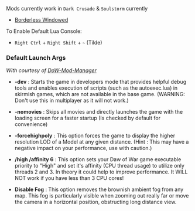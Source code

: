 Mods currently work in `Dark Crusade` & `Soulstorm` currently
- [Borderless Windowed](../src/Mods/BorderlessWindowed/)

To Enable Default Lua Console:
- `Right Ctrl` + `Right Shift` + `~` (Tilde)

### Default Launch Args
*With courtesy of [DoW-Mod-Manager](https://github.com/Fragjacker/DoW-Mod-Manager)*
- **-dev** : Starts the game in developers mode that provides helpful debug tools and enables execution of scripts (such as the autoexec.lua) in skirmish games, which are not available in the base game.
(WARNING: Don't use this in multiplayer as it will not work.)

- **-nomovies** : Skips all movies and directly launches the game with the loading screen for a faster startup (Is checked by default for convenience)

- **-forcehighpoly** : This option forces the game to display the higher resolution LOD of a Model at any given distance. (Hint : This may have a negative impact on your performance, use with caution.)

- **/high /affinity 6** : This option sets your Daw of War game executable priority to "High" and set it's affinity (CPU thread usage) to utilize only threads 2 and 3. In theory it could help to improve performance. It WILL NOT work if you have less than 3 CPU cores!

- **Disable Fog** : This option removes the brownish ambient fog from any map. This fog is particularly visible when zooming out really far or move the camera in a horizontal position, obstructing long distance view.